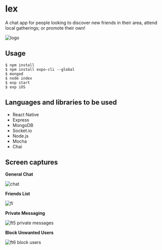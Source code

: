 # lex

A chat app for people looking to discover new friends in their area, attend local gatherings; or promote their own!

![logo](https://user-images.githubusercontent.com/14259747/42256128-31a9ca1a-7f04-11e8-8138-09dd2394340f.PNG)

## Usage

```
$ npm install
$ npm install expo-cli --global
$ mongod
$ node index
$ exp start
$ exp iOS
```

## Languages and libraries to be used

- React Native
- Express
- MongoDB
- Socket.io
- Node.js
- Mocha
- Chai

## Screen captures

**General Chat**

![chat](https://user-images.githubusercontent.com/14259747/43110561-9424521c-8ea1-11e8-9d7d-c5cb3bb16d00.gif)

**Friends List**

![fl](https://user-images.githubusercontent.com/14259747/43117958-641d72e2-8ec4-11e8-8eea-73b1fd8146b3.gif)

**Private Messaging**

![ft5 private messages](https://user-images.githubusercontent.com/14259747/43184273-e505db32-8f9c-11e8-83c6-e902a07f354f.gif)

**Block Unwanted Users**

![ft6 block users](https://user-images.githubusercontent.com/14259747/43464361-c97955a4-948f-11e8-8833-f2c5a8bbbf11.gif)
